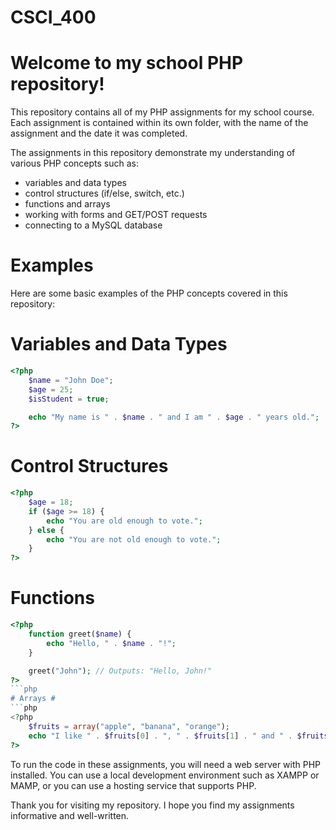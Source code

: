 # CSCI_400
# Welcome to my school PHP repository! #
This repository contains all of my PHP assignments for my school course. Each assignment is contained within its own folder, with the name of the assignment and the date it was completed.

The assignments in this repository demonstrate my understanding of various PHP concepts such as:

* variables and data types
* control structures (if/else, switch, etc.)
* functions and arrays
* working with forms and GET/POST requests
* connecting to a MySQL database
# Examples #
Here are some basic examples of the PHP concepts covered in this repository:

# Variables and Data Types #
```php
<?php
    $name = "John Doe";
    $age = 25;
    $isStudent = true;

    echo "My name is " . $name . " and I am " . $age . " years old.";
?>
```
# Control Structures #
```php
<?php
    $age = 18;
    if ($age >= 18) {
        echo "You are old enough to vote.";
    } else {
        echo "You are not old enough to vote.";
    }
?>
```
# Functions #
```php
<?php
    function greet($name) {
        echo "Hello, " . $name . "!";
    }

    greet("John"); // Outputs: "Hello, John!"
?>
```php
# Arrays #
```php
<?php
    $fruits = array("apple", "banana", "orange");
    echo "I like " . $fruits[0] . ", " . $fruits[1] . " and " . $fruits[2] . ".";
?>
```

To run the code in these assignments, you will need a web server with PHP installed. You can use a local development environment such as XAMPP or MAMP, or you can use a hosting service that supports PHP.

Thank you for visiting my repository. I hope you find my assignments informative and well-written.
